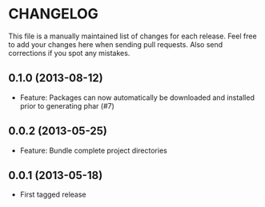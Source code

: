 # CHANGELOG

This file is a manually maintained list of changes for each release. Feel free
to add your changes here when sending pull requests. Also send corrections if
you spot any mistakes.

## 0.1.0 (2013-08-12)

* Feature: Packages can now automatically be downloaded and installed prior to generating phar (#7)

## 0.0.2 (2013-05-25)

* Feature: Bundle complete project directories

## 0.0.1 (2013-05-18)

* First tagged release

